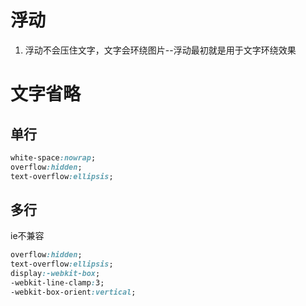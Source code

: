# 浮动

1. 浮动不会压住文字，文字会环绕图片--浮动最初就是用于文字环绕效果



# 文字省略

## 单行

```css
white-space:nowrap;
overflow:hidden;
text-overflow:ellipsis;
```



## 多行

ie不兼容

```css
overflow:hidden;
text-overflow:ellipsis;
display:-webkit-box;
-webkit-line-clamp:3;
-webkit-box-orient:vertical;
```

